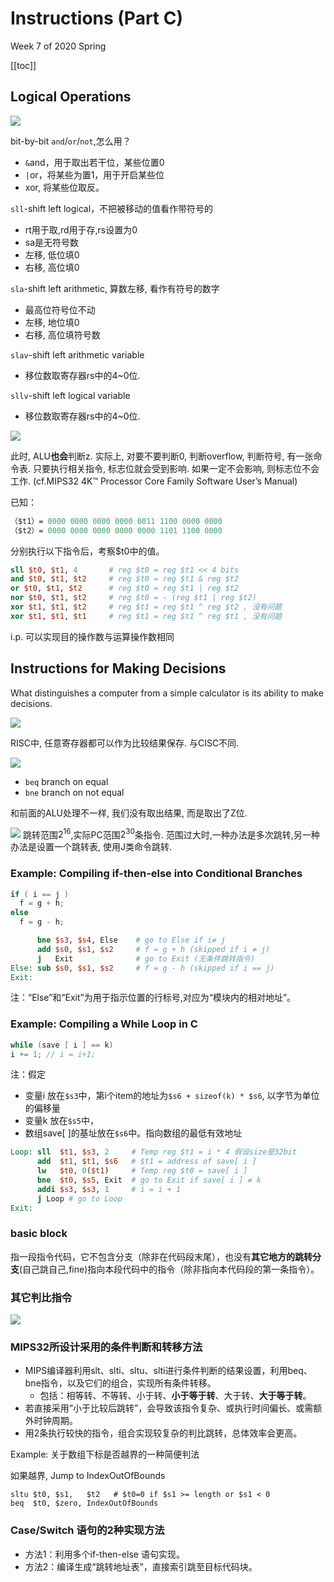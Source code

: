 # Instructions (Part C)

<!-----
title: 【Computer Composition】Instructions (Part C)
url: cc-instructionc
date: 2020-04-13 15:38:36
tags: 
- Computer Composition

categories: 
- Courses

----->

Week 7 of 2020 Spring

<!--more-->

[[toc]]


## Logical Operations

![](./img/04-13-15-37-30.png)

bit-by-bit `and`/`or`/`not`,怎么用？
- `&`and，用于取出若干位，某些位置0
- `|`or，将某些为置1，用于开启某些位
- xor, 将某些位取反。

`sll`-shift left logical，不把被移动的值看作带符号的
- rt用于取,rd用于存,rs设置为0
- sa是无符号数
- 左移, 低位填0
- 右移, 高位填0

`sla`-shift left arithmetic, 算数左移, 看作有符号的数字
- 最高位符号位不动
- 左移, 地位填0
- 右移, 高位填符号数

`slav`-shift left arithmetic variable
- 移位数取寄存器rs中的4~0位.

`sllv`-shift left logical variable
- 移位数取寄存器rs中的4~0位.

![](./img/04-15-08-16-20.png)

此时, ALU**也会**判断z. 实际上, 对要不要判断0, 判断overflow, 判断符号, 有一张命令表. 只要执行相关指令, 标志位就会受到影响. 如果一定不会影响, 则标志位不会工作. (cf.MIPS32 4K™ Processor Core Family Software User’s Manual)

已知：
```MIPS
（$t1）= 0000 0000 0000 0000 0011 1100 0000 0000
（$t2）= 0000 0000 0000 0000 0000 1101 1100 0000
```

分别执行以下指令后，考察$t0中的值。
```MIPS
sll $t0, $t1, 4       # reg $t0 = reg $t1 << 4 bits
and $t0, $t1, $t2     # reg $t0 = reg $t1 & reg $t2
or $t0, $t1, $t2      # reg $t0 = reg $t1 | reg $t2
nor $t0, $t1, $t2     # reg $t0 = - (reg $t1 | reg $t2)
xor $t1, $t1, $t2     # reg $t1 = reg $t1 ^ reg $t2 , 没有问题
xor $t1, $t1, $t1     # reg $t1 = reg $t1 ^ reg $t1 , 没有问题
```

i.p. 可以实现目的操作数与运算操作数相同


## Instructions for Making Decisions

What distinguishes a computer from a simple calculator is its ability to
make decisions.

![](./img/04-15-08-30-54.png)

RISC中, 任意寄存器都可以作为比较结果保存. 与CISC不同.

![](./img/04-15-08-39-00.png)

- `beq` branch on equal
- `bne` branch on not equal

和前面的ALU处理不一样, 我们没有取出结果, 而是取出了Z位.

![](./img/04-15-08-41-07.png)
跳转范围$2^{16}$,实际PC范围$2^30$条指令. 范围过大时,一种办法是多次跳转,另一种办法是设置一个跳转表, 使用J类命令跳转.

### Example: Compiling if-then-else into Conditional Branches
```C
if ( i == j )
  f = g + h;
else
  f = g - h;
```

```MIPS
      bne $s3, $s4, Else    # go to Else if i≠ j
      add $s0, $s1, $s2     # f = g + h (skipped if i ≠ j)
      j   Exit              # go to Exit (无条件跳转指令)
Else: sub $s0, $s1, $s2     # f = g - h (skipped if i == j)
Exit:
```


注：“Else”和“Exit”为用于指示位置的行标号,对应为“模块内的相对地址”。

### Example: Compiling a While Loop in C

```C
while (save [ i ] == k)
i += 1; // i = i+1;
```
注：假定
- 变量i 放在`$s3`中，第i个item的地址为`$s6 + sizeof(k) * $s6`, 以字节为单位的偏移量
- 变量k 放在`$s5`中，
- 数组save[ ]的基址放在`$s6`中。指向数组的最低有效地址

```MIPS
Loop: sll  $t1, $s3, 2     # Temp reg $t1 = i * 4 假设size是32bit
      add  $t1, $t1, $s6   # $t1 = address of save[ i ]
      lw   $t0, 0($t1)     # Temp reg $t0 = save[ i ]
      bne  $t0, $s5, Exit  # go to Exit if save[ i ] ≠ k
      addi $s3, $s3, 1     # i = i + 1
      j Loop # go to Loop
Exit:
```


### basic block

指一段指令代码，它不包含分支（除非在代码段末尾），也没有**其它地方的跳转分支**(自己跳自己,fine)指向本段代码中的指令（除非指向本代码段的第一条指令）。

### 其它判比指令

![](./img/04-15-09-35-36.png)


### MIPS32所设计采用的条件判断和转移方法

- MIPS编译器利用slt、slti、sltu、slti进行条件判断的结果设置，利用beq、bne指令，以及它们的组合，实现所有条件转移。
  - 包括：相等转、不等转、小于转、**小于等于转**、大于转、**大于等于转**。
- 若直接采用“小于比较后跳转”，会导致该指令复杂、或执行时间偏长、或需额外时钟周期。
- 用2条执行较快的指令，组合实现较复杂的判比跳转，总体效率会更高。

Example: 关于数组下标是否越界的一种简便判法

如果越界, Jump to IndexOutOfBounds
```
sltu $t0, $s1,   $t2   # $t0=0 if $s1 >= length or $s1 < 0
beq  $t0, $zero, IndexOutOfBounds
```

### Case/Switch 语句的2种实现方法

- 方法1：利用多个if-then-else 语句实现。
- 方法2：编译生成“跳转地址表”，直接索引跳至目标代码块。